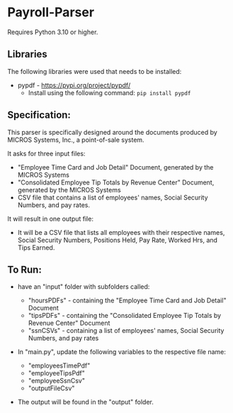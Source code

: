 # Payroll-Parser
Requires Python 3.10 or higher. 

## Libraries
The following libraries were used that needs to be installed: 

- pypdf - https://pypi.org/project/pypdf/
  - Install using the following command: `pip install pypdf`

## Specification: 
This parser is specifically designed around the documents produced by MICROS Systems, Inc., a point-of-sale system. 

It asks for three input files: 
- "Employee Time Card and Job Detail" Document, generated by the MICROS Systems
- "Consolidated Employee Tip Totals by Revenue Center" Document, generated by the MICROS Systems
- CSV file that contains a list of employees' names, Social Security Numbers, and pay rates. 

It will result in one output file: 
- It will be a CSV file that lists all employees with their respective names, Social Security Numbers, Positions Held, Pay Rate, Worked Hrs, and Tips Earned. 


## To Run: 
- have an "input" folder with subfolders called: 
  - "hoursPDFs" - containing the "Employee Time Card and Job Detail" Document
  -  "tipsPDFs" - containing the "Consolidated Employee Tip Totals by Revenue Center" Document
  - "ssnCSVs" - containing a list of employees' names, Social Security Numbers, and pay rates

- In "main.py", update the following variables to the respective file name: 
  - "employeesTimePdf"
  - "employeeTipsPdf" 
  - "employeeSsnCsv"
  - "outputFileCsv" 

- The output will be found in the "output" folder.

